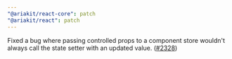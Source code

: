 ```yaml
---
"@ariakit/react-core": patch
"@ariakit/react": patch
---
```


Fixed a bug where passing controlled props to a component store wouldn't always call the state setter with an updated value. ([#2328](https://github.com/ariakit/ariakit/pull/2328))
